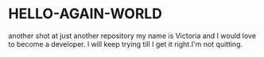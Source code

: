 # HELLO-AGAIN-WORLD
another shot at  just another repository
my name is Victoria and I would love to become a developer.
l will keep trying till I get it right.I'm not quitting.
